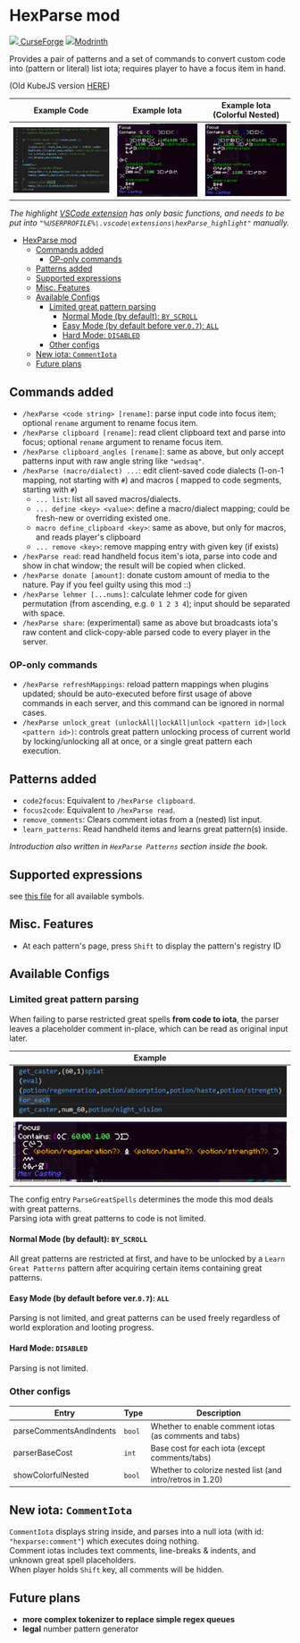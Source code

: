 # HexParse mod

[<img src="https://static-beta.curseforge.com/images/favicon.ico" style="width:1em"/>
CurseForge](https://www.curseforge.com/minecraft/mc-mods/hexparse)
[<img src="https://modrinth.com/favicon.ico" style="width:1em"/>Modrinth](https://modrinth.com/mod/hexparse)

Provides a pair of patterns and a set of commands to convert custom code into (pattern or literal) list iota; requires
player to have a focus item in hand.

(Old KubeJS version [HERE](https://github.com/YukkuriC/hex_playground/blob/1.19/server_scripts/Parser.js))

| Example Code                                                                    | Example Iota                                                                    | Example Iota (Colorful Nested)                                                                        |
|---------------------------------------------------------------------------------|---------------------------------------------------------------------------------|-------------------------------------------------------------------------------------------------------|
| ![Code](https://github.com/YukkuriC/HexParseMod/raw/main/img/sample%20code.png) | ![Iota](https://github.com/YukkuriC/HexParseMod/raw/main/img/sample%20iota.png) | ![Iota (Colorful)](https://github.com/YukkuriC/HexParseMod/raw/main/img/colorful%20nested%20iota.png) |

_The
highlight [VSCode extension](https://github.com/YukkuriC/hexParse_scripts/tree/main/.vscode/extensions/hexParse_highlight)
has only basic functions, and needs to be put into `"%USERPROFILE%\.vscode\extensions\hexParse_highlight"` manually._

<!-- TOC -->
* [HexParse mod](#hexparse-mod)
  * [Commands added](#commands-added)
    * [OP-only commands](#op-only-commands)
  * [Patterns added](#patterns-added)
  * [Supported expressions](#supported-expressions)
  * [Misc. Features](#misc-features)
  * [Available Configs](#available-configs)
    * [Limited great pattern parsing](#limited-great-pattern-parsing)
      * [Normal Mode (by default): `BY_SCROLL`](#normal-mode-by-default-by_scroll)
      * [Easy Mode (by default before ver.`0.7`): `ALL`](#easy-mode-by-default-before-ver07-all)
      * [Hard Mode: `DISABLED`](#hard-mode-disabled)
    * [Other configs](#other-configs)
  * [New iota: `CommentIota`](#new-iota-commentiota)
  * [Future plans](#future-plans)
<!-- TOC -->

## Commands added

- `/hexParse <code string> [rename]`: parse input code into focus item; optional `rename` argument to rename focus item.
- `/hexParse clipboard [rename]`: read client clipboard text and parse into focus; optional `rename` argument to rename
  focus item.
- `/hexParse clipboard_angles [rename]`: same as above, but only accept patterns input with raw angle string like
  `"wedsaq"`.
- `/hexParse (macro/dialect) ...`: edit client-saved code dialects (1-on-1 mapping, not starting with `#`) and macros (
  mapped to code segments, starting with `#`)
    - `... list`: list all saved macros/dialects.
    - `... define <key> <value>`: define a macro/dialect mapping; could be fresh-new or overriding existed one.
    - `macro define_clipboard <key>`: same as above, but only for macros, and reads player's clipboard
    - `... remove <key>`: remove mapping entry with given key (if exists)
- `/hexParse read`: read handheld focus item's iota, parse into code and show in chat window; the result will be copied
  when clicked.
- `/hexParse donate [amount]`: donate custom amount of media to the nature. Pay if you feel guilty using this mod ::)
- `/hexParse lehmer [...nums]`: calculate lehmer code for given permutation (from ascending, e.g. `0 1 2 3 4`); input
  should be separated with space.
- `/hexParse share`: (experimental) same as above but broadcasts iota's raw content and click-copy-able parsed code to
  every player in the server.

### OP-only commands

- `/hexParse refreshMappings`: reload pattern mappings when plugins updated; should be auto-executed before first usage
  of above commands in each server, and this command can be ignored in normal cases.
- `/hexParse unlock_great (unlockAll|lockAll|unlock <pattern id>|lock <pattern id>)`: controls great pattern unlocking
  process of current
  world by locking/unlocking all at once, or a single great pattern each execution.

## Patterns added

* `code2focus`: Equivalent to `/hexParse clipboard`.
* `focus2code`: Equivalent to `/hexParse read`.
* `remove_comments`: Clears comment iotas from a (nested) list input.
* `learn_patterns`: Read handheld items and learns great pattern(s) inside.

*Introduction also written in `HexParse Patterns` section inside the book.*

## Supported expressions

see [this file](https://github.com/YukkuriC/HexParseMod/blob/main/SYNTAX.md) for all available symbols.

## Misc. Features

* At each pattern's page, press `Shift` to display the pattern's registry ID

## Available Configs

### Limited great pattern parsing

When failing to parse restricted great spells **from code to iota**, the parser leaves a placeholder comment in-place,
which can be read as original input later.

| Example                                                                                          |
|--------------------------------------------------------------------------------------------------|
| ![Code With Missing](https://github.com/YukkuriC/HexParseMod/raw/main/img/code_with_unknown.png) |
| ![Iota With Missing](https://github.com/YukkuriC/HexParseMod/raw/main/img/iota_with_unknown.png) |

The config entry `ParseGreatSpells` determines the mode this mod deals with great patterns.  
Parsing iota with great patterns to code is not limited.

#### Normal Mode (by default): `BY_SCROLL`

All great patterns are restricted at first, and have to be unlocked by a `Learn Great Patterns` pattern after acquiring
certain items containing great patterns.

#### Easy Mode (by default before ver.`0.7`): `ALL`

Parsing is not limited, and great patterns can be used freely regardless of world exploration and looting progress.

#### Hard Mode: `DISABLED`

Parsing is not limited.

### Other configs

| Entry                   | Type   | Description                                                |
|-------------------------|--------|------------------------------------------------------------|
| parseCommentsAndIndents | `bool` | Whether to enable comment iotas (as comments and tabs)     |
| parserBaseCost          | `int`  | Base cost for each iota (except comments/tabs)             |
| showColorfulNested      | `bool` | Whether to colorize nested list (and intro/retros in 1.20) |

## New iota: `CommentIota`

`CommentIota` displays string inside, and parses into a null iota (with id: `"hexparse:comment"`) which executes doing
nothing.  
Comment iotas includes text comments, line-breaks & indents, and unknown great spell placeholders.  
When player holds `Shift` key, all comments will be hidden.

## Future plans
* **more complex tokenizer to replace simple regex queues**
* **legal** number pattern generator
